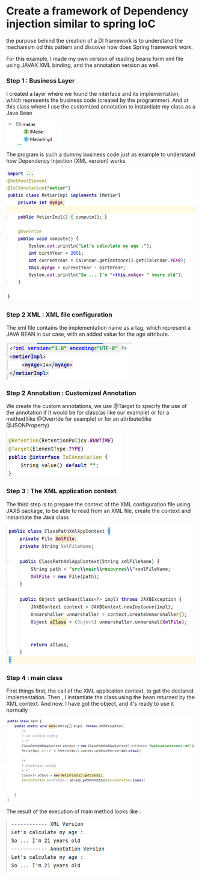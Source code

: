 # Create a framework of Dependency injection similar to spring IoC
the purpose behind the creation of a DI framework is to understand the mechanism od this pattern and discover how does Spring framework work.   

For this example, I made my own version of reading beans form xml file using JAVAX XML binding, and the annotation version as well.

### Step 1 : Business Layer
I created a layer where we found the interface and its implementation, which represents the business code (created by the programmer). And at this class where I use the customized annotation to instantiate my class as a Java Bean

![layer](https://github.com/loubnaAminou/LoubnaAminou_JEE/blob/main/IoC_Framework/screenshots/layer.png)

The program is such a dummy business code just as example to understand how Dependency Injection (XML version) works.

![code](https://github.com/loubnaAminou/LoubnaAminou_JEE/blob/main/IoC_Framework/screenshots/business_code.png)

### Step 2 XML : XML file configuration
The xml file contains the implementation name as a tag, which represent a JAVA BEAN in our case, with an added value for the age attribute.

![xml_config](https://github.com/loubnaAminou/LoubnaAminou_JEE/blob/main/IoC_Framework/screenshots/xml_config.png)

### Step 2 Annotation : Customized Annotation
We create the custom annotations, we use @Target to specify the use of the annotation if it would be for class(as like our example) or for a method(like @Override for example) or for an attribute(like @JSONProperty) 

![annotation](https://github.com/loubnaAminou/LoubnaAminou_JEE/blob/main/IoC_Framework/screenshots/annotation.png)

### Step 3 : The XML application context

The third step is to prepare the context of the XML configuration file using JAXB package, to be able to read from an XML file, create the context and instantiate the Java class

![context](https://github.com/loubnaAminou/LoubnaAminou_JEE/blob/main/IoC_Framework/screenshots/context.png)

### Step 4 : main class
First things first, the call of the XML application context, to get the declared implementation. Then , I instantiate the class using the bean returned by the XML context. And now, I have got the object, and it's ready to use it normally

![main](https://github.com/loubnaAminou/LoubnaAminou_JEE/blob/main/IoC_Framework/screenshots/main.png)

The result of the execution of main method looks like :

![result](https://github.com/loubnaAminou/LoubnaAminou_JEE/blob/main/IoC_Framework/screenshots/result.png)
